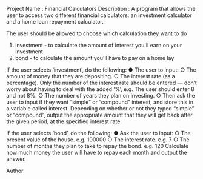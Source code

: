 Project Name : Financial Calculators
Description :  A program that allows the user to access two different financial calculators: an investment calculator and a home loan repayment calculator.

The user should be allowed to choose which calculation they want to do
1. investment - to calculate the amount of interest you'll earn on your investment
2. bond       - to calculate the amount you'll have to pay on a home lay

If the user selects ‘investment’, do the following:
● The user to input:
  ○ The amount of money that they are depositing.
  ○ The interest rate (as a percentage). Only the number of the interest rate should be entered — don’t worry about having to deal with the added ‘%’, e.g. The user should enter 8 and not 8%.
  ○ The number of years they plan on investing.
  ○ Then ask the user to input if they want “simple” or “compound” interest, and store this in a variable called interest. 
Depending on whether or not they typed “simple” or “compound”, output the appropriate amount that they will get back after the given period, at the specified interest rate.

If the user selects ‘bond’, do the following:
● Ask the user to input:
  ○ The present value of the house. e.g. 100000
  ○ The interest rate. e.g. 7
  ○ The number of months they plan to take to repay the bond. e.g. 120
Calculate how much money the user will have to repay each month and output the answer.

Author
